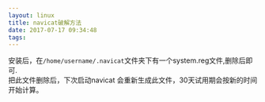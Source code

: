 ```yaml
---
layout: linux
title: navicat破解方法
date: 2017-07-17 09:34:48
tags:
---
```

安装后，在`/home/username/.navicat`文件夹下有一个system.reg文件,删除后即可.  
把此文件删除后，下次启动navicat 会重新生成此文件，30天试用期会按新的时间开始计算。
